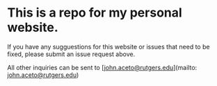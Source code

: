 # This is a repo for my personal website.

If you have any sugguestions for this website or issues that need to be fixed, please submit an issue request above.

All other inquiries can be sent to [john.aceto@rutgers.edu](mailto: john.aceto@rutgers.edu)
